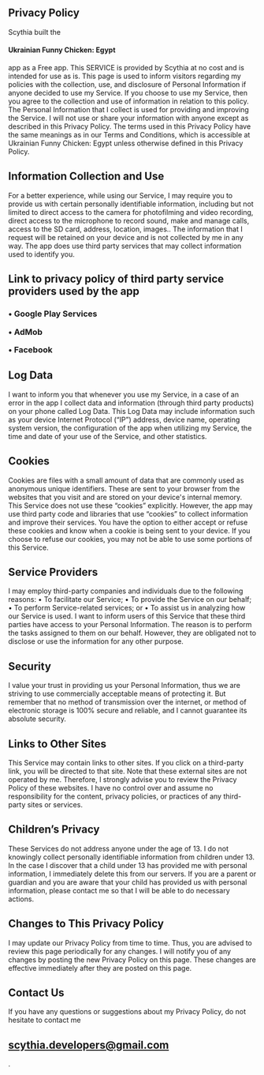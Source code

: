 <h2>Privacy Policy</h2>


Scythia built the <h4>Ukrainian Funny Chicken: Egypt </h4> app as a Free app. This SERVICE is provided by Scythia at no cost and is intended for use as is.
This page is used to inform visitors regarding my policies with the collection, use, and disclosure of Personal Information if anyone decided to use my Service.
If you choose to use my Service, then you agree to the collection and use of information in relation to this policy. The Personal Information that I collect is used for providing and improving the Service. I will not use or share your information with anyone except as described in this Privacy Policy.
The terms used in this Privacy Policy have the same meanings as in our Terms and Conditions, which is accessible at Ukrainian Funny Chicken: Egypt unless otherwise defined in this Privacy Policy.

<h2>Information Collection and Use</h2>

For a better experience, while using our Service, I may require you to provide us with certain personally identifiable information, including but not limited to direct access to the camera for photofilming and video recording, direct access to the microphone to record sound, make and manage calls, access to the SD card, address, location, images.. The information that I request will be retained on your device and is not collected by me in any way.
The app does use third party services that may collect information used to identify you.

<h2>Link to privacy policy of third party service providers used by the app</h2>

<h3>•	Google Play Services

•	AdMob

•	Facebook</h3>

<h2>Log Data</h2>

I want to inform you that whenever you use my Service, in a case of an error in the app I collect data and information (through third party products) on your phone called Log Data. This Log Data may include information such as your device Internet Protocol (“IP”) address, device name, operating system version, the configuration of the app when utilizing my Service, the time and date of your use of the Service, and other statistics.

<h2>Cookies</h2>

Cookies are files with a small amount of data that are commonly used as anonymous unique identifiers. These are sent to your browser from the websites that you visit and are stored on your device's internal memory.
This Service does not use these “cookies” explicitly. However, the app may use third party code and libraries that use “cookies” to collect information and improve their services. You have the option to either accept or refuse these cookies and know when a cookie is being sent to your device. If you choose to refuse our cookies, you may not be able to use some portions of this Service.


<h2>Service Providers</h2>

I may employ third-party companies and individuals due to the following reasons:
•	To facilitate our Service;
•	To provide the Service on our behalf;
•	To perform Service-related services; or
•	To assist us in analyzing how our Service is used.
I want to inform users of this Service that these third parties have access to your Personal Information. The reason is to perform the tasks assigned to them on our behalf. However, they are obligated not to disclose or use the information for any other purpose.

<h2>Security</h2>

I value your trust in providing us your Personal Information, thus we are striving to use commercially acceptable means of protecting it. But remember that no method of transmission over the internet, or method of electronic storage is 100% secure and reliable, and I cannot guarantee its absolute security.

<h2>Links to Other Sites</h2>

This Service may contain links to other sites. If you click on a third-party link, you will be directed to that site. Note that these external sites are not operated by me. Therefore, I strongly advise you to review the Privacy Policy of these websites. I have no control over and assume no responsibility for the content, privacy policies, or practices of any third-party sites or services.



<h2>Children’s Privacy</h2>

These Services do not address anyone under the age of 13. I do not knowingly collect personally identifiable information from children under 13. In the case I discover that a child under 13 has provided me with personal information, I immediately delete this from our servers. If you are a parent or guardian and you are aware that your child has provided us with personal information, please contact me so that I will be able to do necessary actions.

<h2>Changes to This Privacy Policy</h2>

I may update our Privacy Policy from time to time. Thus, you are advised to review this page periodically for any changes. I will notify you of any changes by posting the new Privacy Policy on this page. These changes are effective immediately after they are posted on this page.

<h2>Contact Us</h2>

If you have any questions or suggestions about my Privacy Policy, do not hesitate to contact me <h2> scythia.developers@gmail.com </h2>.

